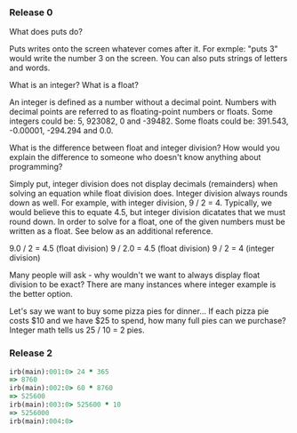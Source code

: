 <h3>Release 0</h3>

What does puts do?

Puts writes onto the screen whatever comes after it. For exmple: "puts 3" would write the number 3 on the screen. You can also puts strings of letters and words.

What is an integer? What is a float?

An integer is defined as a number without a decimal point. Numbers with decimal points are referred to as floating-point numbers or floats. Some integers could be: 5, 923082, 0 and -39482. Some floats could be: 391.543, -0.00001, -294.294 and 0.0.

What is the difference between float and integer division? How would you explain the difference to someone who doesn't know anything about programming?

Simply put, integer division does not display decimals (remainders) when solving an equation while float division does. Integer division always rounds down as well. For example, with integer division, 9 / 2 = 4. Typically, we would believe this to equate 4.5, but integer division dicatates that we must round down. In order to solve for a float, one of the given numbers must be written as a float. See below as an additional reference.

  9.0 / 2 = 4.5 (float division)
  9 / 2.0 = 4.5 (float division)
  9 / 2 = 4 (integer division)

Many people will ask - why wouldn't we want to always display float division to be exact? There are many instances where integer example is the better option.

Let's say we want to buy some pizza pies for dinner... If each pizza pie costs $10 and we have $25 to spend, how many full pies can we purchase? Integer math tells us 25 / 10 = 2 pies.

<h3>Release 2</h3>

```ruby
irb(main):001:0> 24 * 365
=> 8760
irb(main):002:0> 60 * 8760
=> 525600
irb(main):003:0> 525600 * 10
=> 5256000
irb(main):004:0>
```